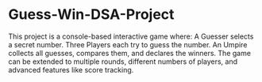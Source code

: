 # Guess-Win-DSA-Project
This project is a console-based interactive game where:  A Guesser selects a secret number.  Three Players each try to guess the number.  An Umpire collects all guesses, compares them, and declares the winners.  The game can be extended to multiple rounds, different numbers of players, and advanced features like score tracking.
